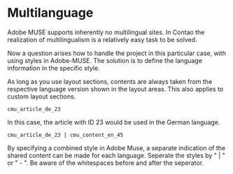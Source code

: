 # Multilanguage

Adobe MUSE supports inherently no multilingual sites. In Contao the realization of multilingualism is a relatively easy task to be solved.

Now a question arises how to handle the project in this particular case, with using styles in Adobe-MUSE. The solution is to define the language information in the specific style.

As long as you use layout sections, contents are always taken from the respective language version shown in the layout areas. This also applies to custom layout sections.

```
cmu_article_de_23
```

In this case, the article with ID 23 would be used in the German language.

```
cmu_article_de_23 | cmu_content_en_45
```

By specifying a combined style in Adobe Muse, a separate indication of the shared content can be made for each language. Seperate the styles by " | " or " - ". Be aware of the whitespaces before and after the seperator.


